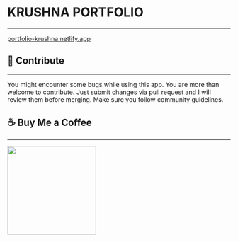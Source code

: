 # KRUSHNA PORTFOLIO
<hr>
<a href="https://portfolio-krushna.netlify.app/">portfolio-krushna.netlify.app</a>

## :raised_hands: Contribute

<hr>
You might encounter some bugs while using this app. You are more than welcome to contribute. Just submit changes via pull request and I will review them before merging. Make sure you follow community guidelines.

## :coffee: Buy Me a Coffee

<hr>

[<img src="https://img.shields.io/badge/Buy_Me_A_Coffee-FFDD00?style=for-the-badge&logo=buy-me-a-coffee&logoColor=black" width="200" />](https://www.buymeacoffee.com/krushna "Buy me a Coffee")


<br />
